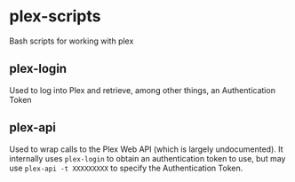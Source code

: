 # plex-scripts
Bash scripts for working with plex

## plex-login
Used to log into Plex and retrieve, among other things, an Authentication Token

## plex-api
Used to wrap calls to the Plex Web API (which is largely undocumented).  It internally uses `plex-login` to obtain an authentication token to use, but may use `plex-api -t XXXXXXXXX` to specify the Authentication Token.
